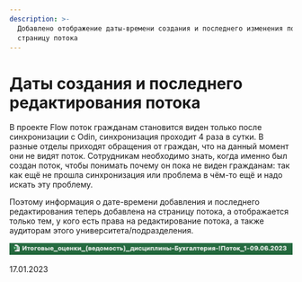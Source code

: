 ```yaml
---
description: >-
  Добавлено отображение даты-времени создания и последнего изменения потока на
  страницу потока
---
```


# Даты создания и последнего редактирования потока

В проекте Flow поток гражданам становится виден только после синхронизации с Odin, синхронизация проходит 4 раза в сутки. В разные отделы приходят обращения от граждан, что на данный момент они не видят поток. Сотрудникам необходимо знать, когда именно был создан поток, чтобы понимать почему он пока не виден гражданам: так как ещё не прошла синхронизация или проблема в чём-то ещё и надо искать эту проблему.

Поэтому информация о дате-времени добавления и последнего редактирования теперь добавлена на страницу потока, а отображается только тем, у кого есть права на редактирование потока, а также аудиторам этого университета/подразделения.

![](<../../.gitbook/assets/image (6) (3).png>)

17.01.2023

